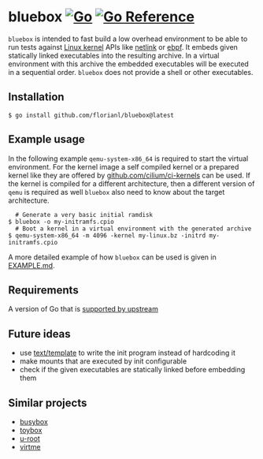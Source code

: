 bluebox [![Go](https://github.com/florianl/bluebox/actions/workflows/tests.yml/badge.svg?branch=main)](https://github.com/florianl/bluebox/actions/workflows/tests.yml) [![Go Reference](https://pkg.go.dev/badge/github.com/florianl/bluebox.svg)](https://pkg.go.dev/github.com/florianl/bluebox)
=======

`bluebox` is intended to fast build a low overhead environment to be able to run tests against [Linux kernel](https://kernel.org/) APIs like [netlink](https://man7.org/linux/man-pages/man7/netlink.7.html) or [ebpf](https://man7.org/linux/man-pages/man2/bpf.2.html). It embeds given statically linked executables into the resulting archive. In a virtual environment with this archive the embedded executables will be executed in a sequential order.
`bluebox` does not provide a shell or other executables.

## Installation

```
$ go install github.com/florianl/bluebox@latest
```

## Example usage

In the following example `qemu-system-x86_64` is required to start the virtual environment. For the kernel image a self compiled kernel or a prepared kernel like they are offered by [github.com/cilium/ci-kernels](https://github.com/cilium/ci-kernels) can be used. If the kernel is compiled for a different architecture, then a different version of `qemu` is required as well `bluebox` also need to know about the target architecture.

```
  # Generate a very basic initial ramdisk
$ bluebox -o my-initramfs.cpio
  # Boot a kernel in a virtual environment with the generated archive
$ qemu-system-x86_64 -m 4096 -kernel my-linux.bz -initrd my-initramfs.cpio
```

A more detailed example of how `bluebox` can be used is given in [EXAMPLE.md](https://github.com/florianl/bluebox/blob/main/EXAMPLE.md).

## Requirements

A version of Go that is [supported by upstream](https://golang.org/doc/devel/release.html#policy)

## Future ideas

- use [text/template](https://pkg.go.dev/text/template) to write the init program instead of hardcoding it
- make mounts that are executed by init configurable
- check if the given executables are statically linked before embedding them

## Similar projects

- [busybox](https://www.busybox.net)
- [toybox](https://landley.net/toybox/)
- [u-root](https://github.com/u-root/u-root)
- [virtme](https://git.kernel.org/pub/scm/utils/kernel/virtme/virtme.git/)
